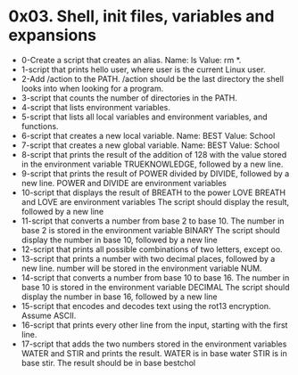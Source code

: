 # 0x03. Shell, init files, variables and expansions
* 0-Create a script that creates an alias.
    Name: ls
    Value: rm *.
* 1-script that prints hello user, where user is the current Linux user.
* 2-Add /action to the PATH. /action should be the last directory the shell looks into when looking for a program.
* 3-script that counts the number of directories in the PATH.
* 4-script that lists environment variables.
* 5-script that lists all local variables and environment variables, and functions.
* 6-script that creates a new local variable.
    Name: BEST
    Value: School
* 7-script that creates a new global variable.
    Name: BEST
    Value: School
* 8-script that prints the result of the addition of 128 with the value stored in the environment variable TRUEKNOWLEDGE, followed by a new line.
* 9-script that prints the result of POWER divided by DIVIDE, followed by a new line.
    POWER and DIVIDE are environment variables
* 10-script that displays the result of BREATH to the power LOVE
    BREATH and LOVE are environment variables
    The script should display the result, followed by a new line
* 11-script that converts a number from base 2 to base 10.
    The number in base 2 is stored in the environment variable BINARY
    The script should display the number in base 10, followed by a new line
* 12-script that prints all possible combinations of two letters, except oo.
* 13-script that prints a number with two decimal places, followed by a new line. number will be stored in the environment variable NUM.
* 14-script that converts a number from base 10 to base 16.
    The number in base 10 is stored in the environment variable DECIMAL
    The script should display the number in base 16, followed by a new line
* 15-script that encodes and decodes text using the rot13 encryption. Assume ASCII.
* 16-script that prints every other line from the input, starting with the first line.
* 17-script that adds the two numbers stored in the environment variables WATER and STIR and prints the result.
    WATER is in base water
    STIR is in base stir.
    The result should be in base bestchol


